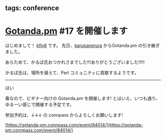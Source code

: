 tags: conference
---
# [Gotanda.pm](http://gotanda.pm.org/) #17 を開催します

はじめまして！ [kfly8](https://twitter.com/kfly8) です。
先日、[karupanerura](https://twitter.com/karupanerura) からGotanda.pm の引き継ぎました。

あらためて、かるぱ氏おつかれさまでした!!!ありがとうございました!!!!!

かるぱ氏は、場所を替えて、Perl コミュニティに貢献するようです。


---

はい

春なので、ビギナー向けの Gotanda.pm を開催します!
とはいえ、いつも通り、ゆるーい感じで開催する予定です。


参加予約は、↓↓↓ の connpass からよろしくお願いします!

[https://gotanda-pm.connpass.com/event/84014/](https://gotanda-pm.connpass.com/event/84014/)

